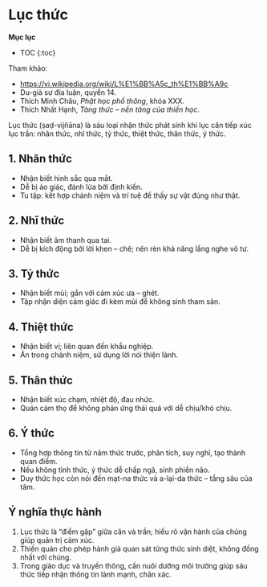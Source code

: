 # Lục thức

**Mục lục**

- TOC
{:toc}

Tham khảo:

- <https://vi.wikipedia.org/wiki/L%E1%BB%A5c_th%E1%BB%A9c>
- Du-già sư địa luận, quyển 14.
- Thích Minh Châu, *Phật học phổ thông*, khóa XXX.
- Thích Nhất Hạnh, *Tàng thức – nền tảng của thiền học*.

Lục thức (ṣaḍ-vijñāna) là sáu loại nhận thức phát sinh khi lục căn tiếp xúc lục trần: nhãn thức, nhĩ thức, tỷ thức, thiệt thức, thân thức, ý thức.

## 1. Nhãn thức

- Nhận biết hình sắc qua mắt.
- Dễ bị ảo giác, đánh lừa bởi định kiến.
- Tu tập: kết hợp chánh niệm và trí tuệ để thấy sự vật đúng như thật.

## 2. Nhĩ thức

- Nhận biết âm thanh qua tai.
- Dễ bị kích động bởi lời khen – chê; nên rèn khả năng lắng nghe vô tư.

## 3. Tỷ thức

- Nhận biết mùi; gắn với cảm xúc ưa – ghét.
- Tập nhận diện cảm giác đi kèm mùi để không sinh tham sân.

## 4. Thiệt thức

- Nhận biết vị; liên quan đến khẩu nghiệp.
- Ăn trong chánh niệm, sử dụng lời nói thiện lành.

## 5. Thân thức

- Nhận biết xúc chạm, nhiệt độ, đau nhức.
- Quán cảm thọ để không phản ứng thái quá với dễ chịu/khó chịu.

## 6. Ý thức

- Tổng hợp thông tin từ năm thức trước, phân tích, suy nghĩ, tạo thành quan điểm.
- Nếu không tỉnh thức, ý thức dễ chấp ngã, sinh phiền não.
- Duy thức học còn nói đến mạt-na thức và a-lại-da thức – tầng sâu của tâm.

## Ý nghĩa thực hành

1. Lục thức là “điểm gặp” giữa căn và trần; hiểu rõ vận hành của chúng giúp quản trị cảm xúc.
2. Thiền quán cho phép hành giả quan sát từng thức sinh diệt, không đồng nhất với chúng.
3. Trong giáo dục và truyền thông, cần nuôi dưỡng môi trường giúp sáu thức tiếp nhận thông tin lành mạnh, chân xác.

